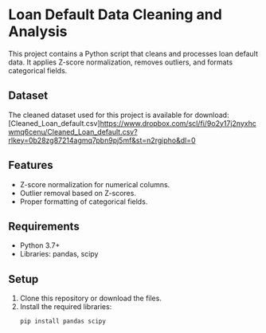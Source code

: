 # Loan Default Data Cleaning and Analysis

This project contains a Python script that cleans and processes loan default data. It applies Z-score normalization, removes outliers, and formats categorical fields.

## Dataset
The cleaned dataset used for this project is available for download:
[Cleaned_Loan_default.csv]https://www.dropbox.com/scl/fi/9o2y17j2nyxhcwmq6cenu/Cleaned_Loan_default.csv?rlkey=0b28zg87214agmq7pbn9pj5mf&st=n2rgipho&dl=0

## Features
- Z-score normalization for numerical columns.
- Outlier removal based on Z-scores.
- Proper formatting of categorical fields.

## Requirements
- Python 3.7+
- Libraries: pandas, scipy

## Setup
1. Clone this repository or download the files.
2. Install the required libraries:
   ```bash
   pip install pandas scipy
